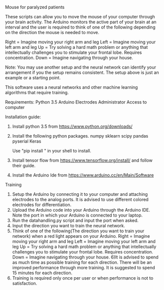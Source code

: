 Mouse for paralyzed patients

These scripts can allow you to move the mouse of your computer through your brain activity. The Arduino monitors the active part of your brain at an interval and the user is required to think of one of the following depending on the direction the mouse is needed to move.

Right = Imagine moving your right arm and leg
Left = Imagine moving your left arm and leg
Up = Try solving a hard math problem or anything that intellectually challenges you to stimulate your frontal lobe. Requires concentration.
Down = Imagine navigating through your house.

 Note: You may use another setup and the neural network can identify your arrangement if you the setup remains consistent. The setup above is just an example or a starting point.

This software uses a neural networks and other machine learning algorithms that require training.

Requirements:
Python 3.5
Arduino
Electrodes
Administrator Access to computer

Installation guide:
1) Install python 3.5 from https://www.python.org/downloads/
2) Install the following python packages.
	numpy
	sklearn
	scipy
	pandas
	pyserial
	Keras

	Use "pip install <Package Name>" in your shell to install.

3) Install tensor flow from https://www.tensorflow.org/install/ and follow their guide.
4) Install the Arduino Ide from https://www.arduino.cc/en/Main/Software

Training
1) Setup the Arduino by connecting it to your computer and attaching electrodes to the analog ports. It is advised to use different colored electrodes for differentiation.
2) Upload the Arduino code into your Arduino through the Arduino IDE. Note the port in which your Arduino is connected to your laptop.
3) Run the datahandling.py script and input the port when asked.
4) Input the direction you want to train the neural network.
5) Think of one of the following(The direction you want to train your network) when a red light appears on your Arduino.
	Right = Imagine moving your right arm and leg
	Left = Imagine moving your left arm and leg
	Up = Try solving a hard math problem or anything that intellectually challenges you to stimulate your frontal lobe. Requires concentration.
	Down = Imagine navigating through your house.
6)It is advised to spend as much time as possible training for each direction. There will be an improved performance through more training. It is suggested to spend 15 minutes for each direction.
7) Training is required only once per user or when performance is not to satisfaction.
